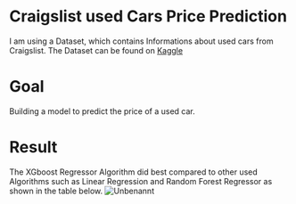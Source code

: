 # Craigslist used Cars Price Prediction
I am using a Dataset, which contains Informations about used cars from Craigslist. The Dataset can be found on [Kaggle](https://www.kaggle.com/datasets/austinreese/craigslist-carstrucks-data)

# Goal 
Building a model to predict the price of a used car. 


# Result
The XGboost Regressor Algorithm did best compared to other used Algorithms such as Linear Regression and Random Forest Regressor as shown in the table below.
![Unbenannt](https://user-images.githubusercontent.com/70484577/173442454-f8aba36c-0059-494e-88c6-787f57f00fbd.JPG)
